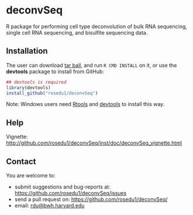 # deconvSeq

R package for performing cell type deconvolution of bulk RNA sequencing, single cell RNA sequencing, and bisulfite sequencing data.

## Installation

The user can download [tar ball](https://github.com/rosedu1/deconvSeq/tarball/current/), and run `R CMD INSTALL` on it, or use the **devtools** package to install from GitHub:

```r
## devtools is required
library(devtools)
install_github("rosedu1/deconvSeq")
```

Note: Windows users need [Rtools](http://www.murdoch-sutherland.com/Rtools/) and [devtools](http://CRAN.R-project.org/package=devtools) to install this way.


## Help

Vignette: 
http://github.com/rosedu1/deconvSeq/inst/doc/deconvSeq_vignette.html
 
## Contact

You are welcome to:
* submit suggestions and bug-reports at: <https://github.com/rosedu1/deconvSeq/issues>
* send a pull request on: <https://github.com/rosedu1/deconvSeq/>
* email: <rdu@bwh.harvard.edu>
